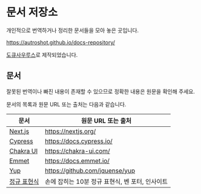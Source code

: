 # 문서 저장소

개인적으로 번역하거나 정리한 문서들을 모아 놓은 곳입니다.

https://autroshot.github.io/docs-repository/

[도큐사우루스](https://docusaurus.io/)로 제작되었습니다.

## 문서

잘못된 번역이나 빠진 내용이 존재할 수 있으므로 정확한 내용은 원문을 확인해 주세요.

문서의 목록과 원문 URL 또는 출처는 다음과 같습니다.

| 문서                                                         | 원문 URL 또는 출처                              |
| ------------------------------------------------------------ | ----------------------------------------------- |
| [Next.js](https://autroshot.github.io/docs-repository/docs/next-js) | https://nextjs.org/                             |
| [Cypress](https://autroshot.github.io/docs-repository/docs/cypress) | https://docs.cypress.io/                        |
| [Chakra UI](https://autroshot.github.io/docs-repository/docs/miscellaneous/chakra-ui) | https://chakra-ui.com/                          |
| [Emmet](https://autroshot.github.io/docs-repository/docs/miscellaneous/emmet) | https://docs.emmet.io/                          |
| [Yup](https://autroshot.github.io/docs-repository/docs/miscellaneous/yup) | https://github.com/jquense/yup                  |
| [정규 표현식](https://autroshot.github.io/docs-repository/docs/miscellaneous/regular-expression) | 손에 잡히는 10분 정규 표현식, 벤 포터, 인사이트 |